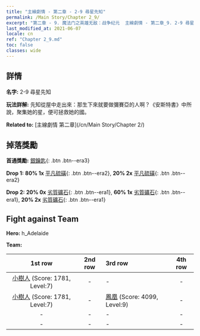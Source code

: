 ```yaml
---
title: "主線劇情 - 第二章 - 2-9 尋星先知"
permalink: /Main Story/Chapter 2_9/
excerpt: "第二章 - 9. 魔法门之英雄无敌：战争纪元  主線劇情 - 第二章_9. 2-9 尋星先知"
last_modified_at: 2021-06-07
locale: cn
ref: "Chapter 2_9.md"
toc: false
classes: wide
---
```


## 詳情

 **名字:** 2-9 尋星先知

 **玩法詳解:** 先知從屋中走出來：那生下來就要做彌賽亞的人啊？《安斯特書》中所說，聚集她的星，便可拯救她的國。

 **Related to:** [主線劇情 第二章](/cn/Main Story/Chapter 2/)

## 掉落獎勵

 **首通獎勵:** [銀鑰匙](/cn/Items/con_693/){: .btn .btn--era3}

 **Drop 1:** **80% 1x** [平凡硫磺](/cn/Items/mat_9/){: .btn .btn--era2}, **20% 2x** [平凡硫磺](/cn/Items/mat_9/){: .btn .btn--era2}

 **Drop 2:** **20% 0x** [劣質礦石](/cn/Items/mat_1/){: .btn .btn--era1}, **60% 1x** [劣質礦石](/cn/Items/mat_1/){: .btn .btn--era1}, **20% 2x** [劣質礦石](/cn/Items/mat_1/){: .btn .btn--era1}


## Fight against Team
 **Hero:** h_Adelaide

 **Team:**


  | 1st row | 2nd row | 3rd row | 4th row |
  |:----:|:----:|:----|:----:|
  | [小樹人](/cn/units/Treant/) (Score: 1781, Level:7)  | - | - | - |
  | [小樹人](/cn/units/Treant/) (Score: 1781, Level:7)  | - | [鳳凰](/cn/units/Firebird/) (Score: 4099, Level:9)  | - |
  | - | - | - | - |
  | - | - | - | - |


